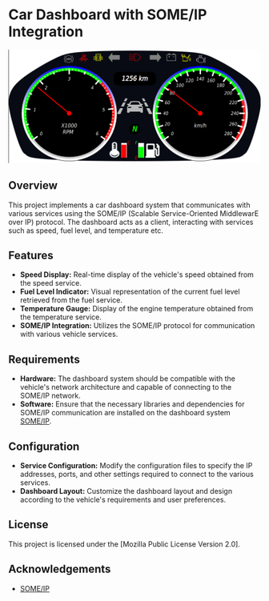 # Car Dashboard with SOME/IP Integration
![alt text](./images/Dashboard.png)
## Overview

This project implements a car dashboard system that communicates with various services using the SOME/IP (Scalable Service-Oriented MiddlewarE over IP) protocol. The dashboard acts as a client, interacting with services such as speed, fuel level, and temperature etc.

## Features

- **Speed Display:** Real-time display of the vehicle's speed obtained from the speed service.
- **Fuel Level Indicator:** Visual representation of the current fuel level retrieved from the fuel service.
- **Temperature Gauge:** Display of the engine temperature obtained from the temperature service.
- **SOME/IP Integration:** Utilizes the SOME/IP protocol for communication with various vehicle services.

## Requirements

- **Hardware:** The dashboard system should be compatible with the vehicle's network architecture and capable of connecting to the SOME/IP network.
- **Software:** Ensure that the necessary libraries and dependencies for SOME/IP communication are installed on the dashboard system [SOME/IP](https://github.com/COVESA/vsomeip).

## Configuration

- **Service Configuration:** Modify the configuration files to specify the IP addresses, ports, and other settings required to connect to the various services.
- **Dashboard Layout:** Customize the dashboard layout and design according to the vehicle's requirements and user preferences.

## License

This project is licensed under the [Mozilla Public License
Version 2.0].

## Acknowledgements

- [SOME/IP](https://github.com/COVESA/vsomeip)
  
